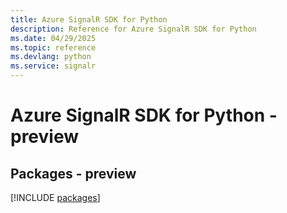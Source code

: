 ```yaml
---
title: Azure SignalR SDK for Python
description: Reference for Azure SignalR SDK for Python
ms.date: 04/29/2025
ms.topic: reference
ms.devlang: python
ms.service: signalr
---
```

# Azure SignalR SDK for Python - preview
## Packages - preview
[!INCLUDE [packages](signalr-index.md)]